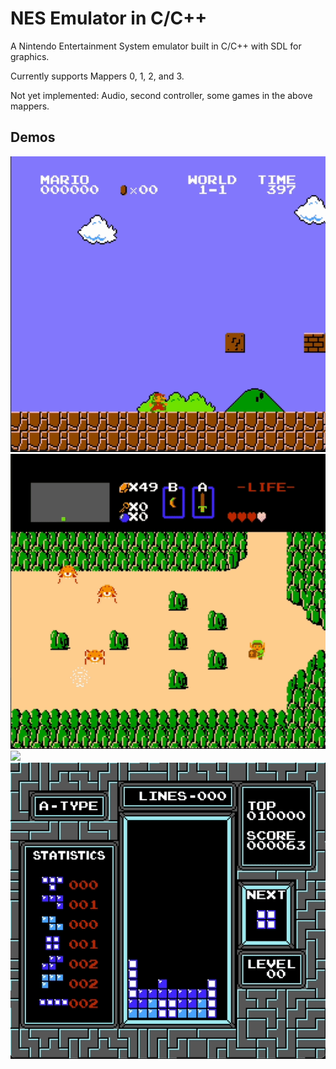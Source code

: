 # NES Emulator in C/C++

A Nintendo Entertainment System emulator built in C/C++ with SDL for graphics. 

Currently supports Mappers 0, 1, 2, and 3.

Not yet implemented: Audio, second controller, some games in the above mappers. 

## Demos

![](gifs/mario.gif) 
![](gifs/zelda.gif)
![](gifs/ducktales.gif)
![](gifs/tetris.gif)

